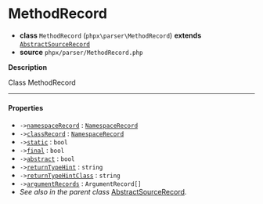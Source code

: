 # MethodRecord

- **class** `MethodRecord` (`phpx\parser\MethodRecord`) **extends** [`AbstractSourceRecord`](https://github.com/jphp-compiler/jphp/blob/master/exts/jphp-parser-ext/api-docs/classes/phpx/parser/AbstractSourceRecord.md)
- **source** `phpx/parser/MethodRecord.php`

**Description**

Class MethodRecord

---

#### Properties

- `->`[`namespaceRecord`](#prop-namespacerecord) : [`NamespaceRecord`](https://github.com/jphp-compiler/jphp/blob/master/exts/jphp-parser-ext/api-docs/classes/phpx/parser/NamespaceRecord.md)
- `->`[`classRecord`](#prop-classrecord) : [`NamespaceRecord`](https://github.com/jphp-compiler/jphp/blob/master/exts/jphp-parser-ext/api-docs/classes/phpx/parser/NamespaceRecord.md)
- `->`[`static`](#prop-static) : `bool`
- `->`[`final`](#prop-final) : `bool`
- `->`[`abstract`](#prop-abstract) : `bool`
- `->`[`returnTypeHint`](#prop-returntypehint) : `string`
- `->`[`returnTypeHintClass`](#prop-returntypehintclass) : `string`
- `->`[`argumentRecords`](#prop-argumentrecords) : `ArgumentRecord[]`
- *See also in the parent class* [AbstractSourceRecord](https://github.com/jphp-compiler/jphp/blob/master/exts/jphp-parser-ext/api-docs/classes/phpx/parser/AbstractSourceRecord.md).